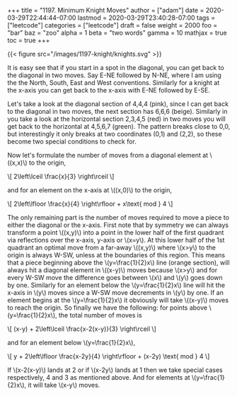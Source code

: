 +++
title = "1197. Minimum Knight Moves"
author = ["adam"]
date = 2020-03-29T22:44:44-07:00
lastmod = 2020-03-29T23:40:28-07:00
tags = ["leetcode"]
categories = ["leetcode"]
draft = false
weight = 2000
foo = "bar"
baz = "zoo"
alpha = 1
beta = "two words"
gamma = 10
mathjax = true
toc = true
+++

{{< figure src="/images/1197-knight/knights.svg" >}}

It is easy see that if you start in a spot in the diagonal, you can get back to
the diagonal in two moves. Say E-NE followed by N-NE, where I am using the the
North, South, East and West conventions. Similarly for a knight at the x-axis
you can get back to the x-axis with E-NE followed by E-SE.

Let's take a look at the diagonal section of 4,4,4 (pink), since I can get back
to the diagonal in two moves, the next section has 6,6,6 (beige). Similarly in
you take a look at the horizontal section 2,3,4,5 (red) in two moves you will
get back to the horizontal at 4,5,6,7 (green).  The pattern breaks close to 0,0,
but interestingly it only breaks at two coordinates (0,1) and (2,2), so these
become two special conditions to check for.

Now let's formulate the number of moves from a diagonal element at \\((x,x)\\) to
the origin,

\\[
2\left\lceil \frac{x}{3} \right\rceil
\\]

and for an element on the x-axis at \\((x,0)\\) to the origin,

\\[
2\left\lfloor \frac{x}{4} \right\rfloor + x\text{ mod } 4
\\]

The only remaining part is the number of moves required to move a piece to
either the diagonal or the x-axis. First note that by symmetry we can always
transform a point \\((x,y)\\) into a point in the lower half of the first quadrant
via reflections over the x-axis, y-axis or \\(x=y\\). At this lower half of the 1st
quadrant an optimal move from a far-away \\((x,y)\\) where \\(x>y\\) to the origin is
always W-SW, unless at the boundaries of this region. This means that a piece
beginning above the \\(y=\frac{1}{2}x\\) line (orange section), will always hit a
diagonal element in \\((x-y)\\) moves because \\(x>y\\) and for every W-SW move the
difference goes between \\(x\\) and \\(y\\) goes down by one. Similarly for an element
below the \\(y=\frac{1}{2}x\\) line will hit the x-axis in \\(y\\) moves since a W-SW
move decrements in \\(y\\) by one. If an element begins at the \\(y=\frac{1}{2}x\\) it
obviously will take \\((x-y)\\) moves to reach the origin. So finally we have the
following: for points above \\(y=\frac{1}{2}x\\), the total number of moves is

\\[
(x-y) + 2\left\lceil \frac{x-2(x-y)}{3} \right\rceil
\\]

and for an element below \\(y=\frac{1}{2}x\\),

\\[
y + 2\left\lfloor \frac{x-2y}{4} \right\rfloor + (x-2y) \text{ mod } 4
\\]

If \\(x-2(x-y)\\) lands at 2 or if \\(x-2y\\) lands at 1 then we take special cases
respectively, 4 and 3 as mentioned above. And for elements at \\(y=\frac{1}{2}x\\),
it will take \\(x-y\\) moves.
